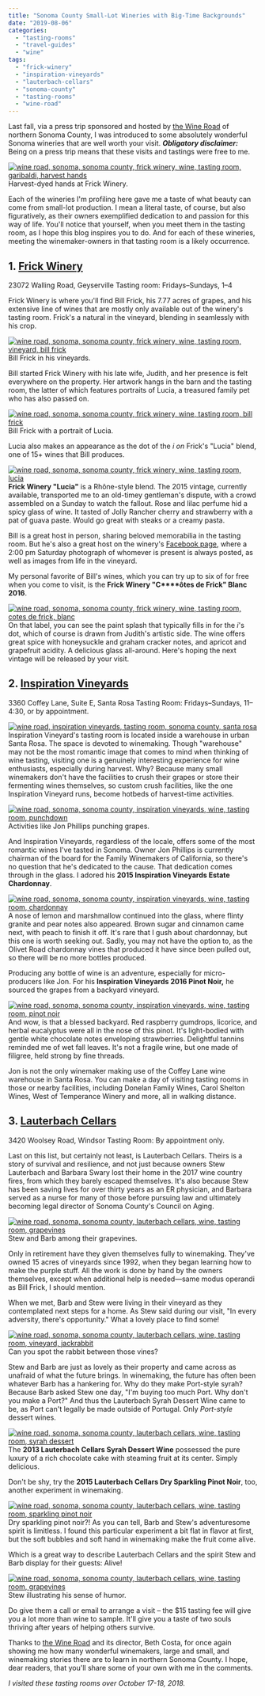 ```yaml
---
title: "Sonoma County Small-Lot Wineries with Big-Time Backgrounds"
date: "2019-08-06"
categories:
  - "tasting-rooms"
  - "travel-guides"
  - "wine"
tags:
  - "frick-winery"
  - "inspiration-vineyards"
  - "lauterbach-cellars"
  - "sonoma-county"
  - "tasting-rooms"
  - "wine-road"
---
```


Last fall, via a press trip sponsored and hosted by [the Wine Road](https://www.wineroad.com/) of northern Sonoma County, I was introduced to some absolutely wonderful Sonoma wineries that are well worth your visit. **_Obligatory disclaimer:_** Being on a press trip means that these visits and tastings were free to me.




<div class="caption">

[![wine road, sonoma, sonoma county, frick winery, wine, tasting room, garibaldi, harvest hands](https://thegourmez-wpmedia.s3.amazonaws.com/2019/08/WineRoad-034-500x330.jpg)](https://thegourmez-wpmedia.s3.amazonaws.com/2019/08/WineRoad-034.jpg) Harvest-dyed hands at Frick Winery.</div>


Each of the wineries I'm profiling here gave me a taste of what beauty can come from small-lot production. I mean a literal taste, of course, but also figuratively, as their owners exemplified dedication to and passion for this way of life. You'll notice that yourself, when you meet them in the tasting room, as I hope this blog inspires you to do. And for each of these wineries, meeting the winemaker-owners in that tasting room is a likely occurrence.

## 1\. [Frick Winery](https://frickwinestore.com/)

23072 Walling Road, Geyserville Tasting room: Fridays–Sundays, 1–4

Frick Winery is where you'll find Bill Frick, his 7.77 acres of grapes, and his extensive line of wines that are mostly only available out of the winery's tasting room. Frick's a natural in the vineyard, blending in seamlessly with his crop.




<div class="caption">

[![wine road, sonoma, sonoma county, frick winery, wine, tasting room, vineyard, bill frick](https://thegourmez-wpmedia.s3.amazonaws.com/2019/08/WineRoad-007-500x359.jpg)](https://thegourmez-wpmedia.s3.amazonaws.com/2019/08/WineRoad-007.jpg) Bill Frick in his vineyards.</div>


Bill started Frick Winery with his late wife, Judith, and her presence is felt everywhere on the property. Her artwork hangs in the barn and the tasting room, the latter of which features portraits of Lucia, a treasured family pet who has also passed on.




<div class="caption">

[![wine road, sonoma, sonoma county, frick winery, wine, tasting room, bill frick](https://thegourmez-wpmedia.s3.amazonaws.com/2019/08/WineRoad-026-500x334.jpg)](https://thegourmez-wpmedia.s3.amazonaws.com/2019/08/WineRoad-026.jpg) Bill Frick with a portrait of Lucia.</div>


Lucia also makes an appearance as the dot of the _i on_ Frick's "Lucia" blend, one of 15+ wines that Bill produces.

[![wine road, sonoma, sonoma county, frick winery, wine, tasting room, lucia](https://thegourmez-wpmedia.s3.amazonaws.com/2019/08/WineRoad-031-375x500.jpg)](https://thegourmez-wpmedia.s3.amazonaws.com/2019/08/WineRoad-031.jpg)**Frick Winery "Lucia"** is a Rhône-style blend. The 2015 vintage, currently available, transported me to an old-timey gentleman's dispute, with a crowd assembled on a Sunday to watch the fallout. Rose and lilac perfume hid a spicy glass of wine. It tasted of Jolly Rancher cherry and strawberry with a pat of guava paste. Would go great with steaks or a creamy pasta.

Bill is a great host in person, sharing beloved memorabilia in the tasting room. But he's also a great host on the winery's [Facebook page](https://www.facebook.com/pg/FrickWines/posts/), where a 2:00 pm Saturday photograph of whomever is present is always posted, as well as images from life in the vineyard.

My personal favorite of Bill's wines, which you can try up to six of for free when you come to visit, is the **Frick Winery "C****ôtes de Frick" Blanc 2016**.

[![wine road, sonoma, sonoma county, frick winery, wine, tasting room, cotes de frick, blanc](https://thegourmez-wpmedia.s3.amazonaws.com/2019/08/WineRoad-028-375x500.jpg)](https://thegourmez-wpmedia.s3.amazonaws.com/2019/08/WineRoad-028.jpg)On that label, you can see the paint splash that typically fills in for the _i_'s dot, which of course is drawn from Judith's artistic side. The wine offers great spice with honeysuckle and graham cracker notes, and apricot and grapefruit acidity. A delicious glass all-around. Here's hoping the next vintage will be released by your visit.

## 2\. [Inspiration Vineyards](https://www.inspirationvineyards.com/)

3360 Coffey Lane, Suite E, Santa Rosa Tasting Room: Fridays–Sundays, 11–4:30, or by appointment.

[![wine road, inspiration vineyards, tasting room, sonoma county, santa rosa](https://thegourmez-wpmedia.s3.amazonaws.com/2019/08/WineRoad-227-500x334.jpg)](https://thegourmez-wpmedia.s3.amazonaws.com/2019/08/WineRoad-227.jpg)Inspiration Vineyard's tasting room is located inside a warehouse in urban Santa Rosa. The space is devoted to winemaking. Though "warehouse" may not be the most romantic image that comes to mind when thinking of wine tasting, visiting one is a genuinely interesting experience for wine enthusiasts, especially during harvest. Why? Because many small winemakers don't have the facilities to crush their grapes or store their fermenting wines themselves, so custom crush facilities, like the one Inspiration Vineyard runs, become hotbeds of harvest-time activities.




<div class="caption">

[![wine road, sonoma, sonoma county, inspiration vineyards, wine, tasting room, punchdown](https://thegourmez-wpmedia.s3.amazonaws.com/2019/08/WineRoad-231-500x334.jpg)](https://thegourmez-wpmedia.s3.amazonaws.com/2019/08/WineRoad-231.jpg) Activities like Jon Phillips punching grapes.</div>


And Inspiration Vineyards, regardless of the locale, offers some of the most romantic wines I've tasted in Sonoma. Owner Jon Phillips is currently chairman of the board for the Family Winemakers of California, so there's no question that he's dedicated to the cause. That dedication comes through in the glass. I adored his **2015 Inspiration Vineyards Estate Chardonnay**.

[![wine road, sonoma, sonoma county, inspiration vineyards, wine, tasting room, chardonnay](https://thegourmez-wpmedia.s3.amazonaws.com/2019/08/WineRoad-243-375x500.jpg)](https://thegourmez-wpmedia.s3.amazonaws.com/2019/08/WineRoad-243.jpg)A nose of lemon and marshmallow continued into the glass, where flinty granite and pear notes also appeared. Brown sugar and cinnamon came next, with peach to finish it off. It's rare that I gush about chardonnay, but this one is worth seeking out. Sadly, you may not have the option to, as the Olivet Road chardonnay vines that produced it have since been pulled out, so there will be no more bottles produced.

Producing any bottle of wine is an adventure, especially for micro-producers like Jon. For his **Inspiration Vineyards 2016 Pinot Noir,** he sourced the grapes from a backyard vineyard.

[![wine road, sonoma, sonoma county, inspiration vineyards, wine, tasting room, pinot noir](https://thegourmez-wpmedia.s3.amazonaws.com/2019/08/WineRoad-238-334x500.jpg)](https://thegourmez-wpmedia.s3.amazonaws.com/2019/08/WineRoad-238.jpg)And wow, is that a blessed backyard. Red raspberry gumdrops, licorice, and herbal eucalyptus were all in the nose of this pinot. It's light-bodied with gentle white chocolate notes enveloping strawberries. Delightful tannins reminded me of wet fall leaves. It's not a fragile wine, but one made of filigree, held strong by fine threads.

Jon is not the only winemaker making use of the Coffey Lane wine warehouse in Santa Rosa. You can make a day of visiting tasting rooms in those or nearby facilities, including Donelan Family Wines, Carol Shelton Wines, West of Temperance Winery and more, all in walking distance.

## 3\. [Lauterbach Cellars](http://www.lauterbachcellars.com/)

3420 Woolsey Road, Windsor Tasting Room: By appointment only.

Last on this list, but certainly not least, is Lauterbach Cellars. Theirs is a story of survival and resilience, and not just because owners Stew Lauterbach and Barbara Swary lost their home in the 2017 wine country fires, from which they barely escaped themselves. It's also because Stew has been saving lives for over thirty years as an ER physician, and Barbara served as a nurse for many of those before pursuing law and ultimately becoming legal director of Sonoma County's Council on Aging.




<div class="caption">

[![wine road, sonoma, sonoma county, lauterbach cellars, wine, tasting room, grapevines](https://thegourmez-wpmedia.s3.amazonaws.com/2019/08/WineRoad-269-500x334.jpg)](https://thegourmez-wpmedia.s3.amazonaws.com/2019/08/WineRoad-269.jpg) Stew and Barb among their grapevines.</div>


Only in retirement have they given themselves fully to winemaking. They've owned 15 acres of vineyards since 1992, when they began learning how to make the purple stuff. All the work is done by hand by the owners themselves, except when additional help is needed—same modus operandi as Bill Frick, I should mention.

When we met, Barb and Stew were living in their vineyard as they contemplated next steps for a home. As Stew said during our visit, "In every adversity, there's opportunity." What a lovely place to find some!




<div class="caption">

[![wine road, sonoma, sonoma county, lauterbach cellars, wine, tasting room, vineyard, jackrabbit](https://thegourmez-wpmedia.s3.amazonaws.com/2019/08/WineRoad-246-500x446.jpg)](https://thegourmez-wpmedia.s3.amazonaws.com/2019/08/WineRoad-246.jpg) Can you spot the rabbit between those vines?</div>


Stew and Barb are just as lovely as their property and came across as unafraid of what the future brings. In winemaking, the future has often been whatever Barb has a hankering for. Why do they make Port-style syrah? Because Barb asked Stew one day, "I'm buying too much Port. Why don't you make a Port?" And thus the Lauterbach Syrah Dessert Wine came to be, as Port can't legally be made outside of Portugal. Only _Port-style_ dessert wines.

[![wine road, sonoma, sonoma county, lauterbach cellars, wine, tasting room, syrah dessert](https://thegourmez-wpmedia.s3.amazonaws.com/2019/08/WineRoad-266-375x500.jpg)](https://thegourmez-wpmedia.s3.amazonaws.com/2019/08/WineRoad-266.jpg)The **2013 Lauterbach Cellars Syrah Dessert Wine** possessed the pure luxury of a rich chocolate cake with steaming fruit at its center. Simply delicious.

Don't be shy, try the **2015 Lauterbach Cellars Dry Sparkling Pinot Noir**, too, another experiment in winemaking.

[![wine road, sonoma, sonoma county, lauterbach cellars, wine, tasting room, sparkling pinot noir](https://thegourmez-wpmedia.s3.amazonaws.com/2019/08/WineRoad-263-500x454.jpg)](https://thegourmez-wpmedia.s3.amazonaws.com/2019/08/WineRoad-263.jpg)Dry sparkling pinot noir?! As you can tell, Barb and Stew's adventuresome spirit is limitless. I found this particular experiment a bit flat in flavor at first, but the soft bubbles and soft hand in winemaking make the fruit come alive.

Which is a great way to describe Lauterbach Cellars and the spirit Stew and Barb display for their guests: Alive!




<div class="caption">

[![wine road, sonoma, sonoma county, lauterbach cellars, wine, tasting room, grapevines](https://thegourmez-wpmedia.s3.amazonaws.com/2019/08/WineRoad-268-500x334.jpg)](https://thegourmez-wpmedia.s3.amazonaws.com/2019/08/WineRoad-268.jpg) Stew illustrating his sense of humor.</div>


Do give them a call or email to arrange a visit – the $15 tasting fee will give you a lot more than wine to sample. It'll give you a taste of two souls thriving after years of helping others survive.

Thanks to [the Wine Road](https://www.wineroad.com/) and its director, Beth Costa, for once again showing me how many wonderful winemakers, large and small, and winemaking stories there are to learn in northern Sonoma County. I hope, dear readers, that you'll share some of your own with me in the comments.

_I visited these tasting rooms over October 17-18, 2018._
